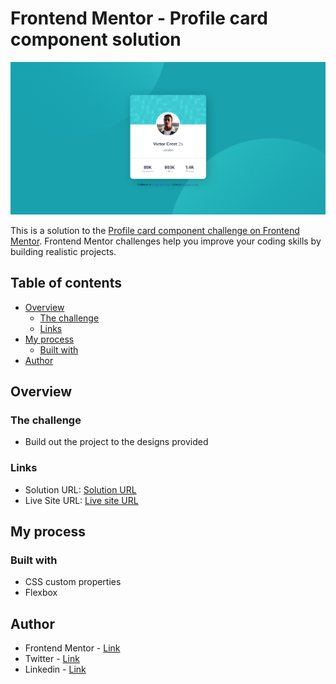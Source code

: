 # Frontend Mentor - Profile card component solution

<img alt="Imagem do projeto finalizado" src="images\projeto.png">

This is a solution to the [Profile card component challenge on Frontend Mentor](https://www.frontendmentor.io/challenges/profile-card-component-cfArpWshJ). Frontend Mentor challenges help you improve your coding skills by building realistic projects. 

## Table of contents

- [Overview](#overview)
  - [The challenge](#the-challenge)
  - [Links](#links)
- [My process](#my-process)
  - [Built with](#built-with)
- [Author](#author)


## Overview

### The challenge

- Build out the project to the designs provided

### Links

- Solution URL: [Solution URL](https://github.com/augustoshoiti/profile-card-component-main)
- Live Site URL: [Live site URL](https://augustoshoiti.github.io/profile-card-component-main/)

## My process

### Built with

- CSS custom properties
- Flexbox

## Author

- Frontend Mentor - [Link](https://www.frontendmentor.io/profile/augustoshoiti)
- Twitter - [Link](https://twitter.com/Augusto56451040)
- Linkedin - [Link](https://www.linkedin.com/in/augusto-shoiti-182973253/)